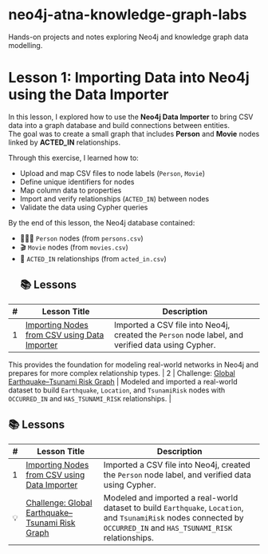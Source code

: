 # neo4j-atna-knowledge-graph-labs
Hands-on projects and notes exploring Neo4j and knowledge graph data modelling.

# Lesson 1: Importing Data into Neo4j using the Data Importer

In this lesson, I explored how to use the **Neo4j Data Importer** to bring CSV data into a graph database and build connections between entities.  
The goal was to create a small graph that includes **Person** and **Movie** nodes linked by **ACTED_IN** relationships.

Through this exercise, I learned how to:
- Upload and map CSV files to node labels (`Person`, `Movie`)
- Define unique identifiers for nodes
- Map column data to properties
- Import and verify relationships (`ACTED_IN`) between nodes
- Validate the data using Cypher queries

By the end of this lesson, the Neo4j database contained:
- 🧑‍🤝‍🧑 `Person` nodes (from `persons.csv`)
- 🎬 `Movie` nodes (from `movies.csv`)
- 🔗 `ACTED_IN` relationships (from `acted_in.csv`)
  ## 📚 Lessons

| # | Lesson Title | Description |
|---|---------------|--------------|
| 1 | [Importing Nodes from CSV using Data Importer](./01_data_importer_basics/README.md) | Imported a CSV file into Neo4j, created the `Person` node label, and verified data using Cypher. |


This provides the foundation for modeling real-world networks in Neo4j and prepares for more complex relationship types.
| 2 | Challenge: [Global Earthquake–Tsunami Risk Graph](./01_data_importer_basics/README.md#-challenge-global-earthquake–tsunami-risk-graph) | Modeled and imported a real-world dataset to build `Earthquake`, `Location`, and `TsunamiRisk` nodes with `OCCURRED_IN` and `HAS_TSUNAMI_RISK` relationships. |
## 📚 Lessons

| # | Lesson Title | Description |
|---|---------------|--------------|
| 1 | [Importing Nodes from CSV using Data Importer](./01_data_importer_basics/README.md) | Imported a CSV file into Neo4j, created the `Person` node label, and verified data using Cypher. |
| 💡 | [Challenge: Global Earthquake–Tsunami Risk Graph](./01_data_importer_basics/README.md#-challenge-global-earthquake–tsunami-risk-graph) | Modeled and imported a real-world dataset to build `Earthquake`, `Location`, and `TsunamiRisk` nodes connected by `OCCURRED_IN` and `HAS_TSUNAMI_RISK` relationships. |
